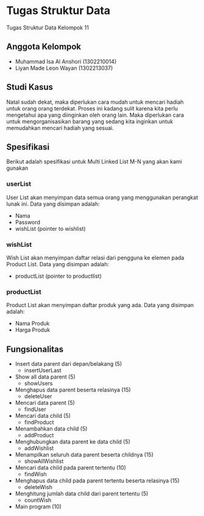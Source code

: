 # Tugas Struktur Data
Tugas Struktur Data Kelompok 11

## Anggota Kelompok
- Muhammad Isa Al Anshori (1302210014)
- Liyan Made Leon Wayan (1302213037)

## Studi Kasus
Natal sudah dekat, maka diperlukan cara mudah untuk mencari hadiah untuk orang orang terdekat. Proses ini kadang sulit karena kita perlu mengetahui apa yang diinginkan oleh orang lain. Maka diperlukan cara untuk mengorganisasikan barang yang sedang kita inginkan untuk memudahkan mencari hadiah yang sesuai.

## Spesifikasi
Berikut adalah spesifikasi untuk Multi Linked List M-N yang akan kami gunakan

### userList
User List akan menyimpan data semua orang yang menggunakan perangkat lunak ini. Data yang disimpan adalah:
- Nama
- Password
- wishList (pointer to wishlist)

### wishList
Wish List akan menyimpan daftar relasi dari pengguna ke elemen pada Product List. Data yang disimpan adalah:
- productList (pointer to productlist)

### productList
Product List akan menyimpan daftar produk yang ada. Data yang disimpan adalah:
- Nama Produk
- Harga Produk  

## Fungsionalitas
- Insert data parent dari depan/belakang (5)
  - insertUserLast
- Show all data parent (5)
  - showUsers
- Menghapus data parent beserta relasinya (15)
  - deleteUser
- Mencari data parent (5)
  - findUser
- Mencari data child (5)
  - findProduct
- Menambahkan data child (5)
  - addProduct
- Menghubungkan data parent ke data child (5)
  - addWishlist
- Menampilkan seluruh data parent beserta childnya (15)
  - showAllWishlist
- Mencari data child pada parent tertentu (10)
  - findWish
- Menghapus data child pada parent tertentu beserta relasinya (15)
  - deleteWish
- Menghitung jumlah data child dari parent tertentu (5)
  - countWish
- Main program (10)
